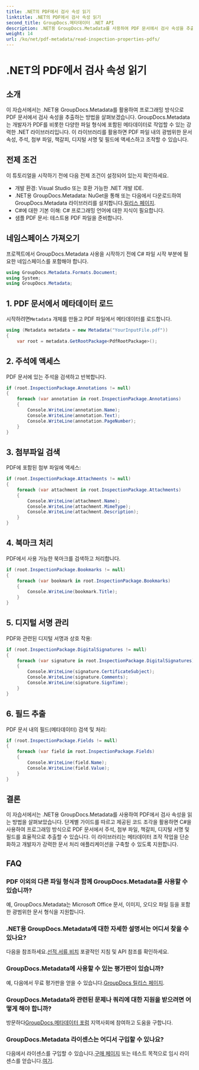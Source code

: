 ```yaml
---
title: .NET의 PDF에서 검사 속성 읽기
linktitle: .NET의 PDF에서 검사 속성 읽기
second_title: GroupDocs.메타데이터 .NET API
description: .NET용 GroupDocs.Metadata를 사용하여 PDF 문서에서 검사 속성을 추출하는 방법을 알아보세요. 주석, 첨부 파일 등을 살펴보세요.
weight: 14
url: /ko/net/pdf-metadata/read-inspection-properties-pdfs/
---
```


# .NET의 PDF에서 검사 속성 읽기

## 소개
이 자습서에서는 .NET용 GroupDocs.Metadata를 활용하여 프로그래밍 방식으로 PDF 문서에서 검사 속성을 추출하는 방법을 살펴보겠습니다. GroupDocs.Metadata는 개발자가 PDF를 비롯한 다양한 파일 형식에 포함된 메타데이터로 작업할 수 있는 강력한 .NET 라이브러리입니다. 이 라이브러리를 활용하면 PDF 파일 내의 광범위한 문서 속성, 주석, 첨부 파일, 책갈피, 디지털 서명 및 필드에 액세스하고 조작할 수 있습니다.
## 전제 조건
이 튜토리얼을 시작하기 전에 다음 전제 조건이 설정되어 있는지 확인하세요.
- 개발 환경: Visual Studio 또는 호환 가능한 .NET 개발 IDE.
-  .NET용 GroupDocs.Metadata: NuGet을 통해 또는 다음에서 다운로드하여 GroupDocs.Metadata 라이브러리를 설치합니다.[릴리스 페이지](https://releases.groupdocs.com/metadata/net/).
- C#에 대한 기본 이해: C# 프로그래밍 언어에 대한 지식이 필요합니다.
- 샘플 PDF 문서: 테스트용 PDF 파일을 준비합니다.

## 네임스페이스 가져오기
프로젝트에서 GroupDocs.Metadata 사용을 시작하기 전에 C# 파일 시작 부분에 필요한 네임스페이스를 포함해야 합니다.
```csharp
using GroupDocs.Metadata.Formats.Document;
using System;
using GroupDocs.Metadata;
```
## 1. PDF 문서에서 메타데이터 로드
 시작하려면`Metadata` 개체를 만들고 PDF 파일에서 메타데이터를 로드합니다.
```csharp
using (Metadata metadata = new Metadata("YourInputFile.pdf"))
{
    var root = metadata.GetRootPackage<PdfRootPackage>();
```
## 2. 주석에 액세스
PDF 문서에 있는 주석을 검색하고 반복합니다.
```csharp
if (root.InspectionPackage.Annotations != null)
{
    foreach (var annotation in root.InspectionPackage.Annotations)
    {
        Console.WriteLine(annotation.Name);
        Console.WriteLine(annotation.Text);
        Console.WriteLine(annotation.PageNumber);
    }
}
```
## 3. 첨부파일 검색
PDF에 포함된 첨부 파일에 액세스:
```csharp
if (root.InspectionPackage.Attachments != null)
{
    foreach (var attachment in root.InspectionPackage.Attachments)
    {
        Console.WriteLine(attachment.Name);
        Console.WriteLine(attachment.MimeType);
        Console.WriteLine(attachment.Description);
    }
}
```
## 4. 북마크 처리
PDF에서 사용 가능한 북마크를 검색하고 처리합니다.
```csharp
if (root.InspectionPackage.Bookmarks != null)
{
    foreach (var bookmark in root.InspectionPackage.Bookmarks)
    {
        Console.WriteLine(bookmark.Title);
    }
}
```
## 5. 디지털 서명 관리
PDF와 관련된 디지털 서명과 상호 작용:
```csharp
if (root.InspectionPackage.DigitalSignatures != null)
{
    foreach (var signature in root.InspectionPackage.DigitalSignatures)
    {
        Console.WriteLine(signature.CertificateSubject);
        Console.WriteLine(signature.Comments);
        Console.WriteLine(signature.SignTime);
    }
}
```
## 6. 필드 추출
PDF 문서 내의 필드(메타데이터) 검색 및 처리:
```csharp
if (root.InspectionPackage.Fields != null)
{
    foreach (var field in root.InspectionPackage.Fields)
    {
        Console.WriteLine(field.Name);
        Console.WriteLine(field.Value);
    }
}
```

## 결론
이 자습서에서는 .NET용 GroupDocs.Metadata를 사용하여 PDF에서 검사 속성을 읽는 방법을 살펴보았습니다. 단계별 가이드를 따르고 제공된 코드 조각을 활용하면 C#을 사용하여 프로그래밍 방식으로 PDF 문서에서 주석, 첨부 파일, 책갈피, 디지털 서명 및 필드를 효율적으로 추출할 수 있습니다. 이 라이브러리는 메타데이터 조작 작업을 단순화하고 개발자가 강력한 문서 처리 애플리케이션을 구축할 수 있도록 지원합니다.

## FAQ
### PDF 이외의 다른 파일 형식과 함께 GroupDocs.Metadata를 사용할 수 있습니까?
예, GroupDocs.Metadata는 Microsoft Office 문서, 이미지, 오디오 파일 등을 포함한 광범위한 문서 형식을 지원합니다.
### .NET용 GroupDocs.Metadata에 대한 자세한 설명서는 어디서 찾을 수 있나요?
 다음을 참조하세요.[선적 서류 비치](https://tutorials.groupdocs.com/metadata/net/) 포괄적인 지침 및 API 참조를 확인하세요.
### GroupDocs.Metadata에 사용할 수 있는 평가판이 있습니까?
 예, 다음에서 무료 평가판을 얻을 수 있습니다.[GroupDocs 릴리스 페이지](https://releases.groupdocs.com/).
### GroupDocs.Metadata와 관련된 문제나 쿼리에 대한 지원을 받으려면 어떻게 해야 합니까?
 방문하다[GroupDocs.메타데이터 포럼](https://forum.groupdocs.com/c/metadata/14) 지역사회에 참여하고 도움을 구합니다.
### GroupDocs.Metadata 라이센스는 어디서 구입할 수 있나요?
다음에서 라이센스를 구입할 수 있습니다.[구매 페이지](https://purchase.groupdocs.com/buy) 또는 테스트 목적으로 임시 라이센스를 얻습니다.[여기](https://purchase.groupdocs.com/temporary-license/).